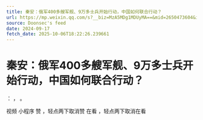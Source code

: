 ```yaml
---
title: 秦安：俄军400多艘军舰、9万多士兵开始行动，中国如何联合行动？
url: https://mp.weixin.qq.com/s?__biz=MzA5MDg1MDUyMA==&mid=2650473604&idx=2&sn=57486bbbb21b4e5ad4c65c9fbcfe60e1
source: Doonsec's feed
date: 2024-09-17
fetch_date: 2025-10-06T18:22:26.239661
---
```


# 秦安：俄军400多艘军舰、9万多士兵开始行动，中国如何联合行动？

：
，
。

视频
小程序
赞
，轻点两下取消赞
在看
，轻点两下取消在看